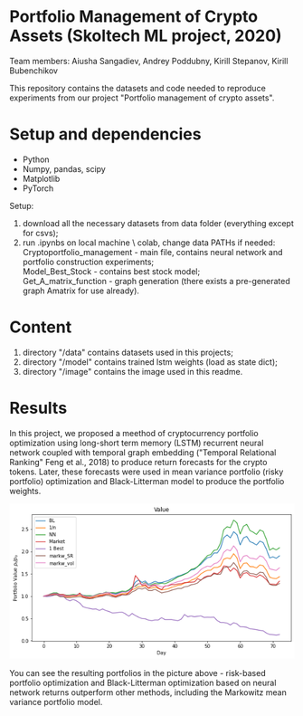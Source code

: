 # Portfolio Management of Crypto Assets (Skoltech ML project, 2020)
Team members: Aiusha Sangadiev, Andrey Poddubny, Kirill Stepanov, Kirill Bubenchikov

This repository contains the datasets and code needed to reproduce experiments from our project "Portfolio management of crypto assets".

# Setup and dependencies

+ Python
+ Numpy, pandas, scipy
+ Matplotlib
+ PyTorch

Setup:
1) download all the necessary datasets from data folder (everything except for csvs); </br>
2) run .ipynbs on local machine \ colab, change data PATHs if needed: </br>
Cryptoportfolio_management - main file, contains neural network and portfolio construction experiments;</br>
Model_Best_Stock - contains best stock model;</br>
Get_A_matrix_function - graph generation (there exists a pre-generated graph Amatrix for use already).

# Content
1) directory "/data" contains datasets used in this projects;
2) directory "/model" contains trained lstm weights (load as state dict);
3) directory "/image" contains the image used in this readme.

# Results
In this project, we proposed a meethod of cryptocurrency portfolio optimization using long-short term memory (LSTM) recurrent neural network coupled with temporal graph embedding ("Temporal Relational Ranking" Feng et al., 2018) to produce return forecasts for the crypto tokens. Later, these forecasts were used in mean variance portfolio (risky portfolio) optimization and Black-Litterman model to produce the portfolio weights.

![](/image/index.png)

You can see the resulting portfolios in the picture above - risk-based portfolio optimization and Black-Litterman optimization based on neural network returns outperform other methods, including the Markowitz mean variance portfolio model.
